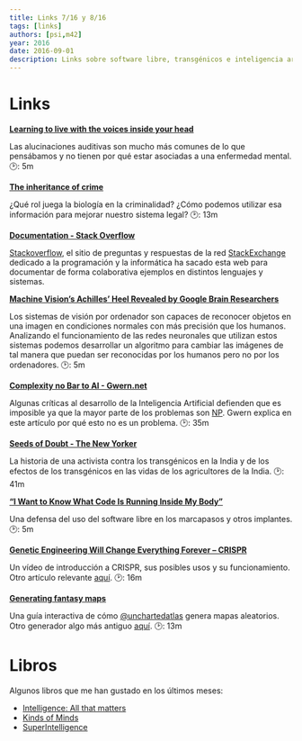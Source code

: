 ```yaml
---
title: Links 7/16 y 8/16
tags: [links]
authors: [psi,m42]
year: 2016
date: 2016-09-01
description: Links sobre software libre, transgénicos e inteligencia artificial. Reseñas de algunos libros.
---
```


# Links


[**Learning to live with the voices inside your head**](http://www.abc.net.au/radionational/programs/allinthemind/learning-to-live-with-auditory-hallucinations-voices-inside-head/7585438)

Las alucinaciones auditivas son mucho más comunes de lo que pensábamos y no tienen por qué
estar asociadas a una enfermedad mental.
:clock2:: 5m

[**The inheritance of crime**](https://aeon.co/essays/linking-crime-and-genetics-need-not-be-an-act-of-eugenics)

¿Qué rol juega la biología en la criminalidad? ¿Cómo podemos utilizar esa información
 para mejorar nuestro sistema legal?
:clock2:: 13m

[**Documentation - Stack Overflow**](http://stackoverflow.com/documentation)

[Stackoverflow](https://stackoverflow.com), el sitio de preguntas y respuestas de la red [StackExchange](https://stackexchange.com) dedicado a
la programación y la informática ha sacado esta web para documentar de forma colaborativa
ejemplos en distintos lenguajes y sistemas.

[**Machine Vision’s Achilles’ Heel Revealed by Google Brain Researchers**](https://www.technologyreview.com/s/601955/machine-visions-achilles-heel-revealed-by-google-brain-researchers/)

Los sistemas de visión por ordenador son capaces de reconocer objetos en una imagen en condiciones
normales con más precisión que los humanos. Analizando el funcionamiento de las redes neuronales
que utilizan estos sistemas podemos desarrollar un algoritmo para cambiar las imágenes de tal manera
que puedan ser reconocidas por los humanos pero no por los ordenadores.
:clock2:: 5m

[**Complexity no Bar to AI - Gwern.net**](http://www.gwern.net/Complexity%20vs%20AI)

Algunas críticas al desarrollo de la Inteligencia Artificial defienden que es imposible ya que
la mayor parte de los problemas son [NP](https://en.wikipedia.org/wiki/NP_(complexity)). Gwern explica
en este artículo por qué esto no es un problema.
:clock2:: 35m


[**Seeds of Doubt - The New Yorker**](http://www.newyorker.com/magazine/2014/08/25/seeds-of-doubt)

La historia de una activista contra los transgénicos en la India y de los efectos de los
transgénicos en las vidas de los agricultores de la India.
:clock2:: 41m

[**“I Want to Know What Code Is Running Inside My Body”**](https://backchannel.com/i-want-to-know-what-code-is-running-inside-my-body-ff9a159da34b)

Una defensa del uso del software libre en los marcapasos y otros implantes.
:clock2:: 5m

[**Genetic Engineering Will Change Everything Forever – CRISPR**](https://youtu.be/jAhjPd4uNFY)

Un vídeo de introducción a CRISPR, sus posibles usos y su funcionamiento. Otro artículo relevante [aquí](http://www.digitaltrends.com/cool-tech/what-is-crispr-a-beginners-guide).
:clock2:: 16m

[**Generating fantasy maps**](http://mewo2.com/notes/terrain/)

Una guía interactiva de cómo [@unchartedatlas](https://twitter.com/unchartedatlas) genera mapas aleatorios. Otro generador algo más antiguo [aquí](http://www-cs-students.stanford.edu/~amitp/game-programming/polygon-map-generation/).
:clock2:: 13m

# Libros

Algunos libros que me han gustado en los últimos meses:

- [Intelligence: All that matters](https://www.goodreads.com/review/show/1701788115)
- [Kinds of Minds](https://www.goodreads.com/review/show/707720914)
- [SuperIntelligence](https://www.goodreads.com/review/show/1596999191?book_show_action=false)
